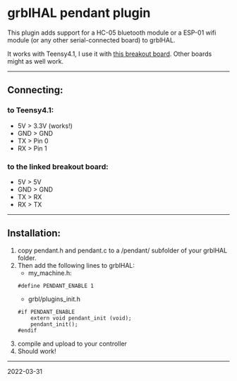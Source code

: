 # grblHAL pendant plugin

This plugin adds support for a HC-05 bluetooth module or a ESP-01 wifi module (or any other serial-connected board) to grblHAL.

It works with Teensy4.1, I use it with [this breakout board](https://github.com/phil-barrett/grblHAL-teensy-4.x). Other boards might as well work.

------------------

## Connecting:

### to Teensy4.1:
- 5V > 3.3V (works!)
- GND > GND
- TX > Pin 0
- RX > Pin 1

### to the linked breakout board:
- 5V > 5V
- GND > GND
- TX > RX
- RX > TX

------------------

## Installation:

1. copy pendant.h and pendant.c to a /pendant/ subfolder of your grblHAL folder.
2. Then add the following lines to grblHAL:
    - my_machine.h:
    ```
    #define PENDANT_ENABLE 1
    ```
    - grbl/plugins_init.h
    ```
    #if PENDANT_ENABLE
        extern void pendant_init (void);
        pendant_init();
    #endif
    ```
3. compile and upload to your controller
4. Should work!

---
2022-03-31
